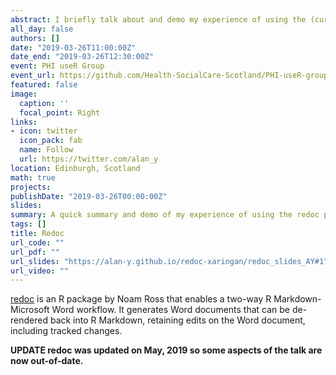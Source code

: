 ```yaml
---
abstract: I briefly talk about and demo my experience of using the (currently experimental) redoc R package for dealing with comments and tracked changes in MS Word documents produced by RMarkdown.
all_day: false
authors: []
date: "2019-03-26T11:00:00Z"
date_end: "2019-03-26T12:30:00Z"
event: PHI useR Group
event_url: https://github.com/Health-SocialCare-Scotland/PHI-useR-group
featured: false
image:
  caption: ''
  focal_point: Right
links:
- icon: twitter
  icon_pack: fab
  name: Follow
  url: https://twitter.com/alan_y
location: Edinburgh, Scotland
math: true
projects:
publishDate: "2019-03-26T00:00:00Z"
slides:
summary: A quick summary and demo of my experience of using the redoc package.
tags: []
title: Redoc
url_code: ""
url_pdf: ""
url_slides: "https://alan-y.github.io/redoc-xaringan/redoc_slides_AY#1"
url_video: ""
---
```


[redoc](https://noamross.github.io/redoc) is an R package by Noam Ross that enables a two-way R Markdown-Microsoft Word workflow. It generates Word documents that can be de-rendered back into R Markdown, retaining edits on the Word document, including tracked changes.  
  
**UPDATE redoc was updated on May, 2019 so some aspects of the talk are now out-of-date.**
